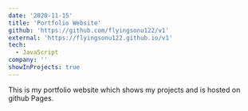 ```yaml
---
date: '2020-11-15'
title: 'Portfolio Website'
github: 'https://github.com/flyingsonu122/v1'
external: 'https://flyingsonu122.github.io/v1'
tech:
  - JavaScript
company: ''
showInProjects: true
---
```


This is my portfolio website which shows my projects and is hosted on github Pages.
